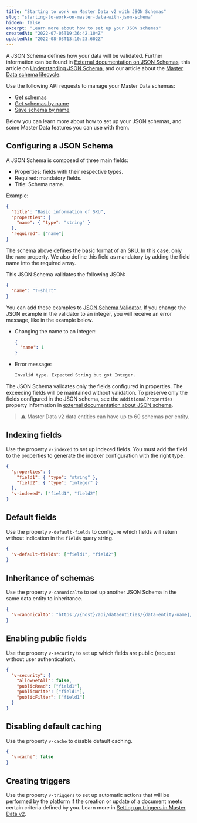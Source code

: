 ```yaml
---
title: "Starting to work on Master Data v2 with JSON Schemas"
slug: "starting-to-work-on-master-data-with-json-schema"
hidden: false
excerpt: "Learn more about how to set up your JSON schemas"
createdAt: "2022-07-05T19:36:42.104Z"
updatedAt: "2022-08-03T13:10:23.602Z"
---
```


A JSON Schema defines how your data will be validated. Further information can be found in [External documentation on JSON Schemas](https://json-schema.org/), this article on [Understanding JSON Schema](https://json-schema.org/understanding-json-schema), and our article about the [Master Data schema lifecycle](https://developers.vtex.com/docs/guides/master-data-schema-lifecycle).

Use the following API requests to manage your Master Data schemas:

- [Get schemas](https://developers.vtex.com/docs/api-reference/master-data-api-v2#get-/api/dataentities/-dataEntityName-/schemas)
- [Get schemas by name](https://developers.vtex.com/docs/api-reference/master-data-api-v2#get-/api/dataentities/-dataEntityName-/schemas/-schemaName-)
- [Save schema by name](https://developers.vtex.com/docs/api-reference/master-data-api-v2#put-/api/dataentities/-dataEntityName-/schemas/-schemaName-)

Below you can learn more about how to set up your JSON schemas, and some Master Data features you can use with them.

## Configuring a JSON Schema

A JSON Schema is composed of three main fields:

- Properties: fields with their respective types.
- Required: mandatory fields.
- Title: Schema name.

Example:

```json
{
  "title": "Basic information of SKU",
  "properties": {
    "name": { "type": "string" }
  },
  "required": ["name"]
}
```

The schema above defines the basic format of an SKU. In this case, only the `name` property. We also define this field as mandatory by adding the field name into the required array.

This JSON Schema validates the following JSON:

```json
{
  "name": "T-shirt"
}
```

You can add these examples to [JSON Schema Validator](http://www.jsonschemavalidator.net/). If you change the JSON example in the validator to an integer, you will receive an error message, like in the example below.

- Changing the name to an integer:

  ```json
  {
    "name": 1
  }
  ```

- Error message:

  ```sh
  Invalid type. Expected String but got Integer.
  ```

The JSON Schema validates only the fields configured in properties. The exceeding fields will be maintained without validation. To preserve only the fields configured in the JSON schema, see the `additionalProperties` property information in [external documentation about JSON schema](https://json-schema.org/understanding-json-schema/reference/object.html#properties).

> ⚠️ Master Data v2 data entities can have up to 60 schemas per entity.

## Indexing fields

Use the property `v-indexed` to set up indexed fields. You must add the field to the properties to generate the indexer configuration with the right type.

```json
{
  "properties": {
    "field1": { "type": "string" },
    "field2": { "type": "integer" }
  },
  "v-indexed": ["field1", "field2"]
}
```

## Default fields

Use the property `v-default-fields` to configure which fields will return without indication in the `fields` query string.

```json
{
  "v-default-fields": ["field1", "field2"]
}
```

## Inheritance of schemas

Use the property `v-canonicalto` to set up another JSON Schema in the same data entity to inheritance.

```json
{
  "v-canonicalto": "https://{host}/api/dataentities/{data-entity-name}/schemas/{my-base-schema}"
}
```

## Enabling public fields

Use the property `v-security` to set up which fields are public (request without user authentication).

```json
{
  "v-security": {
    "allowGetAll": false,
    "publicRead": ["field1"],
    "publicWrite": ["field1"],
    "publicFilter": ["field1"]
  }
}
```

## Disabling default caching

Use the property `v-cache` to disable default caching.

```json
{
  "v-cache": false
}
```

## Creating triggers

Use the property `v-triggers` to set up automatic actions that will be performed by the platform if the creation or update of a document meets certain criteria defined by you. Learn more in [Setting up triggers in Master Data v2](https://developers.vtex.com/docs/guides/setting-up-triggers-in-master-data-v2).
